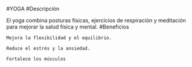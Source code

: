 #YOGA
#Descripción

El yoga combina posturas físicas, ejercicios de respiración y meditación para mejorar la salud física y mental.
#Beneficios

    Mejora la flexibilidad y el equilibrio.

    Reduce el estrés y la ansiedad.

    Fortalece los músculos
